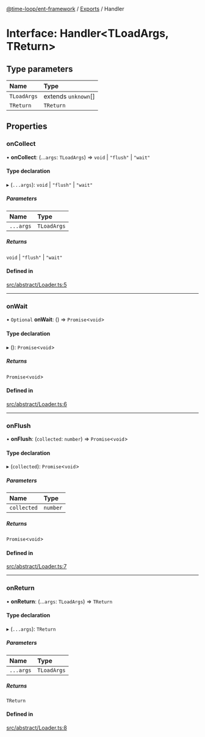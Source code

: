 [@time-loop/ent-framework](../README.md) / [Exports](../modules.md) / Handler

# Interface: Handler<TLoadArgs, TReturn\>

## Type parameters

| Name | Type |
| :------ | :------ |
| `TLoadArgs` | extends `unknown`[] |
| `TReturn` | `TReturn` |

## Properties

### onCollect

• **onCollect**: (...`args`: `TLoadArgs`) => `void` \| ``"flush"`` \| ``"wait"``

#### Type declaration

▸ (`...args`): `void` \| ``"flush"`` \| ``"wait"``

##### Parameters

| Name | Type |
| :------ | :------ |
| `...args` | `TLoadArgs` |

##### Returns

`void` \| ``"flush"`` \| ``"wait"``

#### Defined in

[src/abstract/Loader.ts:5](https://github.com/clickup/ent-framework/blob/master/src/abstract/Loader.ts#L5)

___

### onWait

• `Optional` **onWait**: () => `Promise`<`void`\>

#### Type declaration

▸ (): `Promise`<`void`\>

##### Returns

`Promise`<`void`\>

#### Defined in

[src/abstract/Loader.ts:6](https://github.com/clickup/ent-framework/blob/master/src/abstract/Loader.ts#L6)

___

### onFlush

• **onFlush**: (`collected`: `number`) => `Promise`<`void`\>

#### Type declaration

▸ (`collected`): `Promise`<`void`\>

##### Parameters

| Name | Type |
| :------ | :------ |
| `collected` | `number` |

##### Returns

`Promise`<`void`\>

#### Defined in

[src/abstract/Loader.ts:7](https://github.com/clickup/ent-framework/blob/master/src/abstract/Loader.ts#L7)

___

### onReturn

• **onReturn**: (...`args`: `TLoadArgs`) => `TReturn`

#### Type declaration

▸ (`...args`): `TReturn`

##### Parameters

| Name | Type |
| :------ | :------ |
| `...args` | `TLoadArgs` |

##### Returns

`TReturn`

#### Defined in

[src/abstract/Loader.ts:8](https://github.com/clickup/ent-framework/blob/master/src/abstract/Loader.ts#L8)
